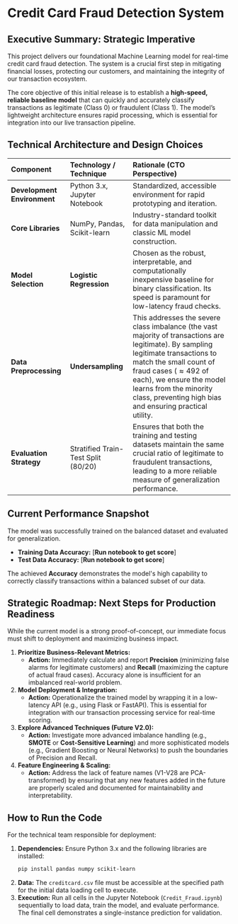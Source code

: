 # Credit Card Fraud Detection System

## Executive Summary: Strategic Imperative

This project delivers our foundational Machine Learning model for real-time credit card fraud detection. The system is a crucial first step in mitigating financial losses, protecting our customers, and maintaining the integrity of our transaction ecosystem.

The core objective of this initial release is to establish a **high-speed, reliable baseline model** that can quickly and accurately classify transactions as legitimate (Class 0) or fraudulent (Class 1). The model’s lightweight architecture ensures rapid processing, which is essential for integration into our live transaction pipeline.

## Technical Architecture and Design Choices

| Component | Technology / Technique | Rationale (CTO Perspective) |
| :--- | :--- | :--- |
| **Development Environment** | Python 3.x, Jupyter Notebook | Standardized, accessible environment for rapid prototyping and iteration. |
| **Core Libraries** | NumPy, Pandas, Scikit-learn | Industry-standard toolkit for data manipulation and classic ML model construction. |
| **Model Selection** | **Logistic Regression** | Chosen as the robust, interpretable, and computationally inexpensive baseline for binary classification. Its speed is paramount for low-latency fraud checks. |
| **Data Preprocessing** | **Undersampling** | This addresses the severe class imbalance (the vast majority of transactions are legitimate). By sampling legitimate transactions to match the small count of fraud cases ($\approx 492$ of each), we ensure the model learns from the minority class, preventing high bias and ensuring practical utility. |
| **Evaluation Strategy** | Stratified Train-Test Split (80/20) | Ensures that both the training and testing datasets maintain the same crucial ratio of legitimate to fraudulent transactions, leading to a more reliable measure of generalization performance. |

## Current Performance Snapshot

The model was successfully trained on the balanced dataset and evaluated for generalization.

* **Training Data Accuracy:** [**Run notebook to get score**]
* **Test Data Accuracy:** [**Run notebook to get score**]

The achieved **Accuracy** demonstrates the model's high capability to correctly classify transactions within a balanced subset of our data.

## Strategic Roadmap: Next Steps for Production Readiness

While the current model is a strong proof-of-concept, our immediate focus must shift to deployment and maximizing business impact.

1.  **Prioritize Business-Relevant Metrics:**
    * **Action:** Immediately calculate and report **Precision** (minimizing false alarms for legitimate customers) and **Recall** (maximizing the capture of actual fraud cases). Accuracy alone is insufficient for an imbalanced real-world problem.
2.  **Model Deployment & Integration:**
    * **Action:** Operationalize the trained model by wrapping it in a low-latency API (e.g., using Flask or FastAPI). This is essential for integration with our transaction processing service for real-time scoring.
3.  **Explore Advanced Techniques (Future V2.0):**
    * **Action:** Investigate more advanced imbalance handling (e.g., **SMOTE** or **Cost-Sensitive Learning**) and more sophisticated models (e.g., Gradient Boosting or Neural Networks) to push the boundaries of Precision and Recall.
4.  **Feature Engineering & Scaling:**
    * **Action:** Address the lack of feature names (V1-V28 are PCA-transformed) by ensuring that any new features added in the future are properly scaled and documented for maintainability and interpretability.

## How to Run the Code

For the technical team responsible for deployment:

1.  **Dependencies:** Ensure Python 3.x and the following libraries are installed:
    ```bash
    pip install pandas numpy scikit-learn
    ```
2.  **Data:** The `creditcard.csv` file must be accessible at the specified path for the initial data loading cell to execute.
3.  **Execution:** Run all cells in the Jupyter Notebook (`Credit_Fraud.ipynb`) sequentially to load data, train the model, and evaluate performance. The final cell demonstrates a single-instance prediction for validation.

